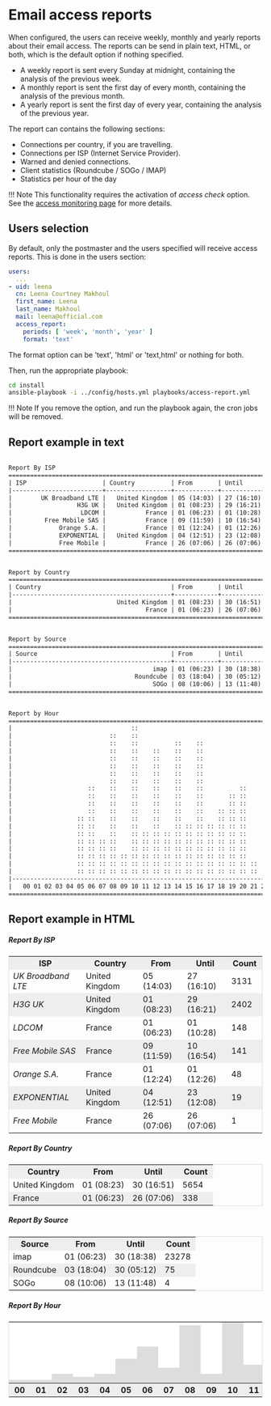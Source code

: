# Email access reports

When configured, the users can receive weekly, monthly and yearly reports about their email access. The reports can be
send in plain text, HTML, or both, which is the default option if nothing specified.

- A weekly report is sent every Sunday at midnight, containing the analysis of the previous week.
- A monthly report is sent the first day of every month, containing the analysis of the previous month.
- A yearly report is sent the first day of every year, containing the analysis of the previous year.

The report can contains the following sections:

- Connections per country, if you are travelling.
- Connections per ISP (Internet Service Provider).
- Warned and denied connections.
- Client statistics (Roundcube / SOGo / IMAP)
- Statistics per hour of the day

!!! Note
    This functionality requires the activation of _access check_ option.
    See the [access monitoring page](email-access-monitoring.md) for more details.

## Users selection

By default, only the postmaster and the users specified will receive access reports. This is done in the users section:

```yaml hl_lines="8"
users:
  ...
- uid: leena
  cn: Leena Courtney Makhoul
  first_name: Leena
  last_name: Makhoul
  mail: leena@official.com
  access_report:
    periods: [ 'week', 'month', 'year' ]
    format: 'text'
```

The format option can be 'text', 'html' or 'text,html' or nothing for both.

Then, run the appropriate playbook:

```sh
cd install
ansible-playbook -i ../config/hosts.yml playbooks/access-report.yml
```

!!! Note
    If you remove the option, and run the playbook again, the cron jobs will be removed.

## Report example in text

```txt

Report By ISP
================================================================================
| ISP                     | Country          | From       | Until      | Count |
|-------------------------+------------------+------------+------------+-------|
|        UK Broadband LTE |   United Kingdom | 05 (14:03) | 27 (16:10) |  3131 |
|                  H3G UK |   United Kingdom | 01 (08:23) | 29 (16:21) |  2402 |
|                   LDCOM |           France | 01 (06:23) | 01 (10:28) |   148 |
|         Free Mobile SAS |           France | 09 (11:59) | 10 (16:54) |   141 |
|             Orange S.A. |           France | 01 (12:24) | 01 (12:26) |    48 |
|             EXPONENTIAL |   United Kingdom | 04 (12:51) | 23 (12:08) |    19 |
|             Free Mobile |           France | 26 (07:06) | 26 (07:06) |     1 |
================================================================================


Report by Country
================================================================================
| Country                                    | From       | Until      | Count |
|--------------------------------------------+------------+------------+-------|
|                             United Kingdom | 01 (08:23) | 30 (16:51) |  5654 |
|                                     France | 01 (06:23) | 26 (07:06) |   338 |
================================================================================


Report by Source
================================================================================
| Source                                     | From       | Until      | Count |
|--------------------------------------------+------------+------------+-------|
|                                       imap | 01 (06:23) | 30 (18:38) | 23278 |
|                                  Roundcube | 03 (18:04) | 30 (05:12) |    75 |
|                                       SOGo | 08 (10:06) | 13 (11:48) |     4 |
================================================================================


Report by Hour
================================================================================
|                                 ::                                           |
|                           ::    ::                                           |
|                           ::    ::          ::    ::                         |
|                           ::    ::    ::    ::    ::                         |
|                           ::    ::    ::    ::    ::                         |
|                           ::    ::    ::    ::    ::                         |
|                           ::    ::    ::    ::    ::                         |
|                           ::    ::    ::    ::    ::                         |
|                     ::    ::    ::    ::    ::    ::          ::             |
|                     ::    ::    ::    ::    ::    ::       :: ::             |
|                     ::    ::    ::    ::    ::    ::       :: ::             |
|                     ::    ::    ::    ::    ::    ::    :: :: ::             |
|                  :: ::    ::    ::    ::    ::    ::    :: :: ::             |
|                  :: ::    ::    ::    ::    :: :: :: :: :: :: ::             |
|                  :: ::    ::    :: :: :: :: :: :: :: :: :: :: ::             |
|                  :: :: :: ::    :: :: :: :: :: :: :: :: :: :: ::             |
|                  :: :: :: ::    :: :: :: :: :: :: :: :: :: :: ::             |
|                  :: :: :: :: :: :: :: :: :: :: :: :: :: :: :: ::             |
|                  :: :: :: :: :: :: :: :: :: :: :: :: :: :: :: :: ::          |
|                  :: :: :: :: :: :: :: :: :: :: :: :: :: :: :: :: ::          |
|------------------------------------------------------------------------------|
|   00 01 02 03 04 05 06 07 08 09 10 11 12 13 14 15 16 17 18 19 20 21 22 23    |
================================================================================

```

## Report example in HTML

<div id="report-sample">
<style>
    table { border: 1px solid #ddd }
    th { padding: 0.2em 1ch }
    table.hour-report * { padding: 0 0 !important }
    tr:nth-child(odd) { background: #eee }
    td.d { background-color:#ddd!important }
    td.l { background-color:#fff!important }
</style>
        <div id="report-isp">
            <h5>Report By ISP</h5>
            <table>
                <tr>
                    <th>ISP</th>
                    <th>Country</th>
                    <th>From</th>
                    <th>Until</th>
                    <th>Count</th>
                </tr>
                <tr>
                    <td><em>UK Broadband LTE</em></td>
                    <td>United Kingdom</td>
                    <td>05 (14:03)</td>
                    <td>27 (16:10)</td>
                    <td>3131</td>
                </tr>
                <tr>
                    <td><em>H3G UK</em></td>
                    <td>United Kingdom</td>
                    <td>01 (08:23)</td>
                    <td>29 (16:21)</td>
                    <td>2402</td>
                </tr>
                <tr>
                    <td><em>LDCOM</em></td>
                    <td>France</td>
                    <td>01 (06:23)</td>
                    <td>01 (10:28)</td>
                    <td>148</td>
                </tr>
                <tr>
                    <td><em>Free Mobile SAS</em></td>
                    <td>France</td>
                    <td>09 (11:59)</td>
                    <td>10 (16:54)</td>
                    <td>141</td>
                </tr>
                <tr>
                    <td><em>Orange S.A.</em></td>
                    <td>France</td>
                    <td>01 (12:24)</td>
                    <td>01 (12:26)</td>
                    <td>48</td>
                </tr>
                <tr>
                    <td><em>EXPONENTIAL</em></td>
                    <td>United Kingdom</td>
                    <td>04 (12:51)</td>
                    <td>23 (12:08)</td>
                    <td>19</td>
                </tr>
                <tr>
                    <td><em>Free Mobile</em></td>
                    <td>France</td>
                    <td>26 (07:06)</td>
                    <td>26 (07:06)</td>
                    <td>1</td>
                </tr>
            </table>
        </div>
        <div id="report-country">
            <h5>Report By Country</h5>
            <table>
                <tr>
                    <th>Country</th>
                    <th>From</th>
                    <th>Until</th>
                    <th>Count</th>
                </tr>
                <tr>
                    <td>United Kingdom</td>
                    <td>01 (08:23)</td>
                    <td>30 (16:51)</td>
                    <td>5654</td>
                </tr>
                <tr>
                    <td>France</td>
                    <td>01 (06:23)</td>
                    <td>26 (07:06)</td>
                    <td>338</td>
                </tr>
            </table>
        </div>
        <div id="report-source">
            <h5>Report By Source</h5>
            <table>
                <tr>
                    <th>Source</th>
                    <th>From</th>
                    <th>Until</th>
                    <th>Count</th>
                </tr>
                <tr>
                    <td>imap</td>
                    <td>01 (06:23)</td>
                    <td>30 (18:38)</td>
                    <td>23278</td>
                </tr>
                <tr>
                    <td>Roundcube</td>
                    <td>03 (18:04)</td>
                    <td>30 (05:12)</td>
                    <td>75</td>
                </tr>
                <tr>
                    <td>SOGo</td>
                    <td>08 (10:06)</td>
                    <td>13 (11:48)</td>
                    <td>4</td>
                </tr>
            </table>
        </div>
        <div id="report-status">
            <h5>Report By Hour</h5>
            <table id="hour-report"><tr>
                    <td class="l"> </td>
                    <td class="l"> </td>
                    <td class="l"> </td>
                    <td class="l"> </td>
                    <td class="l"> </td>
                    <td class="l"> </td>
                    <td class="l"> </td>
                    <td class="l"> </td>
                    <td class="l"> </td>
                    <td class="l"> </td>
                    <td class="d"> </td>
                    <td class="l"> </td>
                    <td class="l"> </td>
                    <td class="l"> </td>
                    <td class="l"> </td>
                    <td class="l"> </td>
                    <td class="l"> </td>
                    <td class="l"> </td>
                    <td class="l"> </td>
                    <td class="l"> </td>
                    <td class="l"> </td>
                    <td class="l"> </td>
                    <td class="l"> </td>
                    <td class="l"> </td>
                    </tr><tr>
                    <td class="l"> </td>
                    <td class="l"> </td>
                    <td class="l"> </td>
                    <td class="l"> </td>
                    <td class="l"> </td>
                    <td class="l"> </td>
                    <td class="l"> </td>
                    <td class="l"> </td>
                    <td class="d"> </td>
                    <td class="l"> </td>
                    <td class="d"> </td>
                    <td class="l"> </td>
                    <td class="l"> </td>
                    <td class="l"> </td>
                    <td class="l"> </td>
                    <td class="l"> </td>
                    <td class="l"> </td>
                    <td class="l"> </td>
                    <td class="l"> </td>
                    <td class="l"> </td>
                    <td class="l"> </td>
                    <td class="l"> </td>
                    <td class="l"> </td>
                    <td class="l"> </td>
                    </tr><tr>
                    <td class="l"> </td>
                    <td class="l"> </td>
                    <td class="l"> </td>
                    <td class="l"> </td>
                    <td class="l"> </td>
                    <td class="l"> </td>
                    <td class="l"> </td>
                    <td class="l"> </td>
                    <td class="d"> </td>
                    <td class="l"> </td>
                    <td class="d"> </td>
                    <td class="l"> </td>
                    <td class="l"> </td>
                    <td class="l"> </td>
                    <td class="d"> </td>
                    <td class="l"> </td>
                    <td class="d"> </td>
                    <td class="l"> </td>
                    <td class="l"> </td>
                    <td class="l"> </td>
                    <td class="l"> </td>
                    <td class="l"> </td>
                    <td class="l"> </td>
                    <td class="l"> </td>
                    </tr><tr>
                    <td class="l"> </td>
                    <td class="l"> </td>
                    <td class="l"> </td>
                    <td class="l"> </td>
                    <td class="l"> </td>
                    <td class="l"> </td>
                    <td class="l"> </td>
                    <td class="l"> </td>
                    <td class="d"> </td>
                    <td class="l"> </td>
                    <td class="d"> </td>
                    <td class="l"> </td>
                    <td class="d"> </td>
                    <td class="l"> </td>
                    <td class="d"> </td>
                    <td class="l"> </td>
                    <td class="d"> </td>
                    <td class="l"> </td>
                    <td class="l"> </td>
                    <td class="l"> </td>
                    <td class="l"> </td>
                    <td class="l"> </td>
                    <td class="l"> </td>
                    <td class="l"> </td>
                    </tr><tr>
                    <td class="l"> </td>
                    <td class="l"> </td>
                    <td class="l"> </td>
                    <td class="l"> </td>
                    <td class="l"> </td>
                    <td class="l"> </td>
                    <td class="l"> </td>
                    <td class="l"> </td>
                    <td class="d"> </td>
                    <td class="l"> </td>
                    <td class="d"> </td>
                    <td class="l"> </td>
                    <td class="d"> </td>
                    <td class="l"> </td>
                    <td class="d"> </td>
                    <td class="l"> </td>
                    <td class="d"> </td>
                    <td class="l"> </td>
                    <td class="l"> </td>
                    <td class="l"> </td>
                    <td class="l"> </td>
                    <td class="l"> </td>
                    <td class="l"> </td>
                    <td class="l"> </td>
                    </tr><tr>
                    <td class="l"> </td>
                    <td class="l"> </td>
                    <td class="l"> </td>
                    <td class="l"> </td>
                    <td class="l"> </td>
                    <td class="l"> </td>
                    <td class="l"> </td>
                    <td class="l"> </td>
                    <td class="d"> </td>
                    <td class="l"> </td>
                    <td class="d"> </td>
                    <td class="l"> </td>
                    <td class="d"> </td>
                    <td class="l"> </td>
                    <td class="d"> </td>
                    <td class="l"> </td>
                    <td class="d"> </td>
                    <td class="l"> </td>
                    <td class="l"> </td>
                    <td class="l"> </td>
                    <td class="l"> </td>
                    <td class="l"> </td>
                    <td class="l"> </td>
                    <td class="l"> </td>
                    </tr><tr>
                    <td class="l"> </td>
                    <td class="l"> </td>
                    <td class="l"> </td>
                    <td class="l"> </td>
                    <td class="l"> </td>
                    <td class="l"> </td>
                    <td class="l"> </td>
                    <td class="l"> </td>
                    <td class="d"> </td>
                    <td class="l"> </td>
                    <td class="d"> </td>
                    <td class="l"> </td>
                    <td class="d"> </td>
                    <td class="l"> </td>
                    <td class="d"> </td>
                    <td class="l"> </td>
                    <td class="d"> </td>
                    <td class="l"> </td>
                    <td class="l"> </td>
                    <td class="l"> </td>
                    <td class="l"> </td>
                    <td class="l"> </td>
                    <td class="l"> </td>
                    <td class="l"> </td>
                    </tr><tr>
                    <td class="l"> </td>
                    <td class="l"> </td>
                    <td class="l"> </td>
                    <td class="l"> </td>
                    <td class="l"> </td>
                    <td class="l"> </td>
                    <td class="l"> </td>
                    <td class="l"> </td>
                    <td class="d"> </td>
                    <td class="l"> </td>
                    <td class="d"> </td>
                    <td class="l"> </td>
                    <td class="d"> </td>
                    <td class="l"> </td>
                    <td class="d"> </td>
                    <td class="l"> </td>
                    <td class="d"> </td>
                    <td class="l"> </td>
                    <td class="l"> </td>
                    <td class="l"> </td>
                    <td class="l"> </td>
                    <td class="l"> </td>
                    <td class="l"> </td>
                    <td class="l"> </td>
                    </tr><tr>
                    <td class="l"> </td>
                    <td class="l"> </td>
                    <td class="l"> </td>
                    <td class="l"> </td>
                    <td class="l"> </td>
                    <td class="l"> </td>
                    <td class="d"> </td>
                    <td class="l"> </td>
                    <td class="d"> </td>
                    <td class="l"> </td>
                    <td class="d"> </td>
                    <td class="l"> </td>
                    <td class="d"> </td>
                    <td class="l"> </td>
                    <td class="d"> </td>
                    <td class="l"> </td>
                    <td class="d"> </td>
                    <td class="l"> </td>
                    <td class="l"> </td>
                    <td class="l"> </td>
                    <td class="d"> </td>
                    <td class="l"> </td>
                    <td class="l"> </td>
                    <td class="l"> </td>
                    </tr><tr>
                    <td class="l"> </td>
                    <td class="l"> </td>
                    <td class="l"> </td>
                    <td class="l"> </td>
                    <td class="l"> </td>
                    <td class="l"> </td>
                    <td class="d"> </td>
                    <td class="l"> </td>
                    <td class="d"> </td>
                    <td class="l"> </td>
                    <td class="d"> </td>
                    <td class="l"> </td>
                    <td class="d"> </td>
                    <td class="l"> </td>
                    <td class="d"> </td>
                    <td class="l"> </td>
                    <td class="d"> </td>
                    <td class="l"> </td>
                    <td class="l"> </td>
                    <td class="d"> </td>
                    <td class="d"> </td>
                    <td class="l"> </td>
                    <td class="l"> </td>
                    <td class="l"> </td>
                    </tr><tr>
                    <td class="l"> </td>
                    <td class="l"> </td>
                    <td class="l"> </td>
                    <td class="l"> </td>
                    <td class="l"> </td>
                    <td class="l"> </td>
                    <td class="d"> </td>
                    <td class="l"> </td>
                    <td class="d"> </td>
                    <td class="l"> </td>
                    <td class="d"> </td>
                    <td class="l"> </td>
                    <td class="d"> </td>
                    <td class="l"> </td>
                    <td class="d"> </td>
                    <td class="l"> </td>
                    <td class="d"> </td>
                    <td class="l"> </td>
                    <td class="l"> </td>
                    <td class="d"> </td>
                    <td class="d"> </td>
                    <td class="l"> </td>
                    <td class="l"> </td>
                    <td class="l"> </td>
                    </tr><tr>
                    <td class="l"> </td>
                    <td class="l"> </td>
                    <td class="l"> </td>
                    <td class="l"> </td>
                    <td class="l"> </td>
                    <td class="l"> </td>
                    <td class="d"> </td>
                    <td class="l"> </td>
                    <td class="d"> </td>
                    <td class="l"> </td>
                    <td class="d"> </td>
                    <td class="l"> </td>
                    <td class="d"> </td>
                    <td class="l"> </td>
                    <td class="d"> </td>
                    <td class="l"> </td>
                    <td class="d"> </td>
                    <td class="l"> </td>
                    <td class="d"> </td>
                    <td class="d"> </td>
                    <td class="d"> </td>
                    <td class="l"> </td>
                    <td class="l"> </td>
                    <td class="l"> </td>
                    </tr><tr>
                    <td class="l"> </td>
                    <td class="l"> </td>
                    <td class="l"> </td>
                    <td class="l"> </td>
                    <td class="l"> </td>
                    <td class="d"> </td>
                    <td class="d"> </td>
                    <td class="l"> </td>
                    <td class="d"> </td>
                    <td class="l"> </td>
                    <td class="d"> </td>
                    <td class="l"> </td>
                    <td class="d"> </td>
                    <td class="l"> </td>
                    <td class="d"> </td>
                    <td class="l"> </td>
                    <td class="d"> </td>
                    <td class="l"> </td>
                    <td class="d"> </td>
                    <td class="d"> </td>
                    <td class="d"> </td>
                    <td class="l"> </td>
                    <td class="l"> </td>
                    <td class="l"> </td>
                    </tr><tr>
                    <td class="l"> </td>
                    <td class="l"> </td>
                    <td class="l"> </td>
                    <td class="l"> </td>
                    <td class="l"> </td>
                    <td class="d"> </td>
                    <td class="d"> </td>
                    <td class="l"> </td>
                    <td class="d"> </td>
                    <td class="l"> </td>
                    <td class="d"> </td>
                    <td class="l"> </td>
                    <td class="d"> </td>
                    <td class="l"> </td>
                    <td class="d"> </td>
                    <td class="d"> </td>
                    <td class="d"> </td>
                    <td class="d"> </td>
                    <td class="d"> </td>
                    <td class="d"> </td>
                    <td class="d"> </td>
                    <td class="l"> </td>
                    <td class="l"> </td>
                    <td class="l"> </td>
                    </tr><tr>
                    <td class="l"> </td>
                    <td class="l"> </td>
                    <td class="l"> </td>
                    <td class="l"> </td>
                    <td class="l"> </td>
                    <td class="d"> </td>
                    <td class="d"> </td>
                    <td class="l"> </td>
                    <td class="d"> </td>
                    <td class="l"> </td>
                    <td class="d"> </td>
                    <td class="d"> </td>
                    <td class="d"> </td>
                    <td class="d"> </td>
                    <td class="d"> </td>
                    <td class="d"> </td>
                    <td class="d"> </td>
                    <td class="d"> </td>
                    <td class="d"> </td>
                    <td class="d"> </td>
                    <td class="d"> </td>
                    <td class="l"> </td>
                    <td class="l"> </td>
                    <td class="l"> </td>
                    </tr><tr>
                    <td class="l"> </td>
                    <td class="l"> </td>
                    <td class="l"> </td>
                    <td class="l"> </td>
                    <td class="l"> </td>
                    <td class="d"> </td>
                    <td class="d"> </td>
                    <td class="d"> </td>
                    <td class="d"> </td>
                    <td class="l"> </td>
                    <td class="d"> </td>
                    <td class="d"> </td>
                    <td class="d"> </td>
                    <td class="d"> </td>
                    <td class="d"> </td>
                    <td class="d"> </td>
                    <td class="d"> </td>
                    <td class="d"> </td>
                    <td class="d"> </td>
                    <td class="d"> </td>
                    <td class="d"> </td>
                    <td class="l"> </td>
                    <td class="l"> </td>
                    <td class="l"> </td>
                    </tr><tr>
                    <td class="l"> </td>
                    <td class="l"> </td>
                    <td class="l"> </td>
                    <td class="l"> </td>
                    <td class="l"> </td>
                    <td class="d"> </td>
                    <td class="d"> </td>
                    <td class="d"> </td>
                    <td class="d"> </td>
                    <td class="l"> </td>
                    <td class="d"> </td>
                    <td class="d"> </td>
                    <td class="d"> </td>
                    <td class="d"> </td>
                    <td class="d"> </td>
                    <td class="d"> </td>
                    <td class="d"> </td>
                    <td class="d"> </td>
                    <td class="d"> </td>
                    <td class="d"> </td>
                    <td class="d"> </td>
                    <td class="l"> </td>
                    <td class="l"> </td>
                    <td class="l"> </td>
                    </tr><tr>
                    <td class="l"> </td>
                    <td class="l"> </td>
                    <td class="d"> </td>
                    <td class="l"> </td>
                    <td class="d"> </td>
                    <td class="d"> </td>
                    <td class="d"> </td>
                    <td class="d"> </td>
                    <td class="d"> </td>
                    <td class="d"> </td>
                    <td class="d"> </td>
                    <td class="d"> </td>
                    <td class="d"> </td>
                    <td class="d"> </td>
                    <td class="d"> </td>
                    <td class="d"> </td>
                    <td class="d"> </td>
                    <td class="d"> </td>
                    <td class="d"> </td>
                    <td class="d"> </td>
                    <td class="d"> </td>
                    <td class="l"> </td>
                    <td class="l"> </td>
                    <td class="l"> </td>
                    </tr><tr>
                    <td class="l"> </td>
                    <td class="l"> </td>
                    <td class="d"> </td>
                    <td class="d"> </td>
                    <td class="d"> </td>
                    <td class="d"> </td>
                    <td class="d"> </td>
                    <td class="d"> </td>
                    <td class="d"> </td>
                    <td class="d"> </td>
                    <td class="d"> </td>
                    <td class="d"> </td>
                    <td class="d"> </td>
                    <td class="d"> </td>
                    <td class="d"> </td>
                    <td class="d"> </td>
                    <td class="d"> </td>
                    <td class="d"> </td>
                    <td class="d"> </td>
                    <td class="d"> </td>
                    <td class="d"> </td>
                    <td class="d"> </td>
                    <td class="l"> </td>
                    <td class="l"> </td>
                    </tr><tr>
                    <td class="d"> </td>
                    <td class="d"> </td>
                    <td class="d"> </td>
                    <td class="d"> </td>
                    <td class="d"> </td>
                    <td class="d"> </td>
                    <td class="d"> </td>
                    <td class="d"> </td>
                    <td class="d"> </td>
                    <td class="d"> </td>
                    <td class="d"> </td>
                    <td class="d"> </td>
                    <td class="d"> </td>
                    <td class="d"> </td>
                    <td class="d"> </td>
                    <td class="d"> </td>
                    <td class="d"> </td>
                    <td class="d"> </td>
                    <td class="d"> </td>
                    <td class="d"> </td>
                    <td class="d"> </td>
                    <td class="d"> </td>
                    <td class="l"> </td>
                    <td class="l"> </td>
                    </tr><tr><th>00</th><th>01</th><th>02</th><th>03</th><th>04</th><th>05</th><th>06</th><th>07</th><th>08</th><th>09</th><th>10</th><th>11</th><th>12</th><th>13</th><th>14</th><th>15</th><th>16</th><th>17</th><th>18</th><th>19</th><th>20</th><th>21</th><th>22</th><th>23</th></tr>
            </table>
        </div>
</div>
